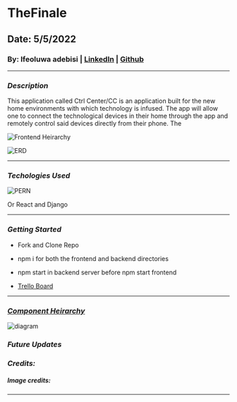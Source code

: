 # TheFinale

## Date: 5/5/2022

### By: Ifeoluwa adebisi | [LinkedIn](https://www.linkedin.com/in/ifeoluwa-adebisi-b6a9911b7/) | [Github](https://github.com/SEIfeoluwa)


***


### ***Description***

This application called Ctrl Center/CC is an application built for the new home environments with which technology is infused. The app will allow one to connect the technological devices in their home through the app and remotely control said devices directly from their phone. The 

![Frontend Heirarchy](https://s8.gifyu.com/images/Screenshot-from-2022-05-05-13-19-03.png)

![ERD](https://s8.gifyu.com/images/Screenshot-from-2022-05-05-13-21-32.png)

***

### ***Techologies Used***

![PERN](https://repository-images.githubusercontent.com/248812720/56902700-c5bd-11ea-813f-ed8631377258)

Or React and Django

***

### ***Getting Started***
- Fork and Clone Repo

- npm i for both the frontend and backend directories

- npm start in backend server before npm start frontend

- [Trello Board](https://trello.com/b/qNAdTm3c/cc-timeline)

***
### [***Component Heirarchy***](https://drive.google.com/file/d/1m-EQDRjwmTLbI0Xdv99b72rAcIr4rLjE/view?ts=62588081)
![diagram](placeholder)


### ***Future Updates***
    

### ***Credits:***

##### Image credits:
***

